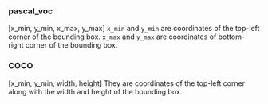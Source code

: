 ### pascal_voc
[x_min, y_min, x_max, y_max]
`x_min` and `y_min` are coordinates of the top-left corner of the bounding box. `x_max` and `y_max` are coordinates of bottom-right corner of the bounding box.

### COCO
[x_min, y_min, width, height]
They are coordinates of the top-left corner along with the width and height of the bounding box.